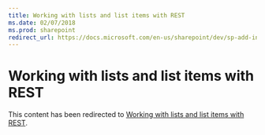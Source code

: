 ```yaml
---
title: Working with lists and list items with REST
ms.date: 02/07/2018
ms.prod: sharepoint
redirect_url: https://docs.microsoft.com/en-us/sharepoint/dev/sp-add-ins/working-with-lists-and-list-items-with-rest/
---
```



# Working with lists and list items with REST

This content has been redirected to [Working with lists and list items with REST](../../sp-add-ins/working-with-lists-and-list-items-with-rest.md).
